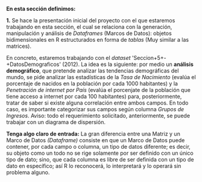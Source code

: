 **En esta sección definimos:**

**1.** Se hace la presentación inicial del proyecto con el que estaremos trabajando en esta sección, el cual se relaciona con la generación, manipulación y análisis de _Dataframes_ (Marcos de Datos): objetos bidimensionales en R estructurados en forma de _tablas_ (Muy similar a las matrices). 

En concreto, estaremos trabajando con el _dataset_ 'Seccion+5+-+DatosDemograficos' (2012). La idea es la siguiente: por medio un **análisis demográfico**, que pretende analizar las tendencias demográficas del mundo, se pide analizar las estadísticas de la _Tasa de Nacimiento_ (evalúa el porcentaje de nacidos en la población por cada 1000 habitantes) y la _Penetración de internet por País_ (evalúa el porcenjate de la población que tiene acceso a internet por cada 100 habitantes) para, posteriormente, tratar de saber si existe alguna correlación entre ambos campos. En todo caso, es importante categorizar sus campos según columna _Grupos de Ingresos_. Aviso: todo el requerimiento solicitado, anteriormente, se puede trabajar con un diagrama de dispersión.

**Tenga algo claro de entrada:** La gran diferencia entre una Matriz y un Marco de Datos _(Dataframe)_ consiste en que un Marco de Datos puede contener, por cada campo o columna, un tipo de datos diferente; es decir, su objeto como un todo no se rige solamente por ser definido con un único tipo de dato; sino, que cada columna es libre de ser definida con un tipo de dato en específico; así R lo reconocerá, lo interpretará y lo operará sin problema alguno. 

